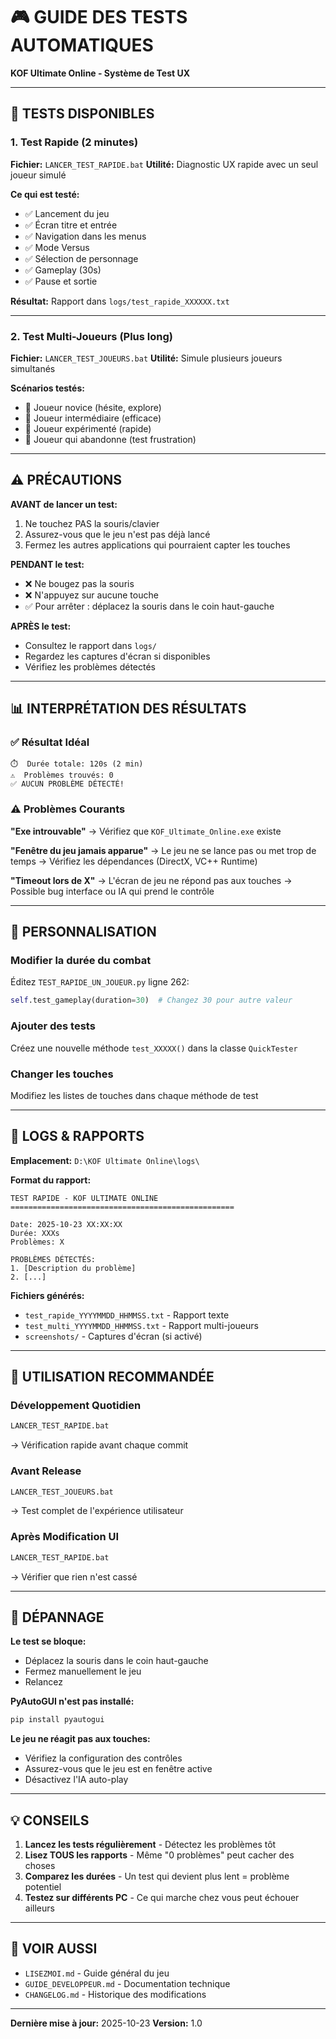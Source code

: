 # 🎮 GUIDE DES TESTS AUTOMATIQUES
**KOF Ultimate Online - Système de Test UX**

---

## 🚀 TESTS DISPONIBLES

### 1. Test Rapide (2 minutes)
**Fichier:** `LANCER_TEST_RAPIDE.bat`
**Utilité:** Diagnostic UX rapide avec un seul joueur simulé

**Ce qui est testé:**
- ✅ Lancement du jeu
- ✅ Écran titre et entrée
- ✅ Navigation dans les menus
- ✅ Mode Versus
- ✅ Sélection de personnage
- ✅ Gameplay (30s)
- ✅ Pause et sortie

**Résultat:** Rapport dans `logs/test_rapide_XXXXXX.txt`

---

### 2. Test Multi-Joueurs (Plus long)
**Fichier:** `LANCER_TEST_JOUEURS.bat`
**Utilité:** Simule plusieurs joueurs simultanés

**Scénarios testés:**
- 🎯 Joueur novice (hésite, explore)
- 🎯 Joueur intermédiaire (efficace)
- 🎯 Joueur expérimenté (rapide)
- 🎯 Joueur qui abandonne (test frustration)

---

## ⚠️ PRÉCAUTIONS

**AVANT de lancer un test:**
1. Ne touchez PAS la souris/clavier
2. Assurez-vous que le jeu n'est pas déjà lancé
3. Fermez les autres applications qui pourraient capter les touches

**PENDANT le test:**
- ❌ Ne bougez pas la souris
- ❌ N'appuyez sur aucune touche
- ✅ Pour arrêter : déplacez la souris dans le coin haut-gauche

**APRÈS le test:**
- Consultez le rapport dans `logs/`
- Regardez les captures d'écran si disponibles
- Vérifiez les problèmes détectés

---

## 📊 INTERPRÉTATION DES RÉSULTATS

### ✅ Résultat Idéal
```
⏱️  Durée totale: 120s (2 min)
⚠️  Problèmes trouvés: 0
✅ AUCUN PROBLÈME DÉTECTÉ!
```

### ⚠️ Problèmes Courants

**"Exe introuvable"**
→ Vérifiez que `KOF_Ultimate_Online.exe` existe

**"Fenêtre du jeu jamais apparue"**
→ Le jeu ne se lance pas ou met trop de temps
→ Vérifiez les dépendances (DirectX, VC++ Runtime)

**"Timeout lors de X"**
→ L'écran de jeu ne répond pas aux touches
→ Possible bug interface ou IA qui prend le contrôle

---

## 🔧 PERSONNALISATION

### Modifier la durée du combat
Éditez `TEST_RAPIDE_UN_JOUEUR.py` ligne 262:
```python
self.test_gameplay(duration=30)  # Changez 30 pour autre valeur
```

### Ajouter des tests
Créez une nouvelle méthode `test_XXXXX()` dans la classe `QuickTester`

### Changer les touches
Modifiez les listes de touches dans chaque méthode de test

---

## 📝 LOGS & RAPPORTS

**Emplacement:** `D:\KOF Ultimate Online\logs\`

**Format du rapport:**
```
TEST RAPIDE - KOF ULTIMATE ONLINE
==================================================

Date: 2025-10-23 XX:XX:XX
Durée: XXXs
Problèmes: X

PROBLÈMES DÉTECTÉS:
1. [Description du problème]
2. [...]
```

**Fichiers générés:**
- `test_rapide_YYYYMMDD_HHMMSS.txt` - Rapport texte
- `test_multi_YYYYMMDD_HHMMSS.txt` - Rapport multi-joueurs
- `screenshots/` - Captures d'écran (si activé)

---

## 🎯 UTILISATION RECOMMANDÉE

### Développement Quotidien
```bash
LANCER_TEST_RAPIDE.bat
```
→ Vérification rapide avant chaque commit

### Avant Release
```bash
LANCER_TEST_JOUEURS.bat
```
→ Test complet de l'expérience utilisateur

### Après Modification UI
```bash
LANCER_TEST_RAPIDE.bat
```
→ Vérifier que rien n'est cassé

---

## 🐛 DÉPANNAGE

**Le test se bloque:**
- Déplacez la souris dans le coin haut-gauche
- Fermez manuellement le jeu
- Relancez

**PyAutoGUI n'est pas installé:**
```bash
pip install pyautogui
```

**Le jeu ne réagit pas aux touches:**
- Vérifiez la configuration des contrôles
- Assurez-vous que le jeu est en fenêtre active
- Désactivez l'IA auto-play

---

## 💡 CONSEILS

1. **Lancez les tests régulièrement** - Détectez les problèmes tôt
2. **Lisez TOUS les rapports** - Même "0 problèmes" peut cacher des choses
3. **Comparez les durées** - Un test qui devient plus lent = problème potentiel
4. **Testez sur différents PC** - Ce qui marche chez vous peut échouer ailleurs

---

## 🔗 VOIR AUSSI

- `LISEZMOI.md` - Guide général du jeu
- `GUIDE_DEVELOPPEUR.md` - Documentation technique
- `CHANGELOG.md` - Historique des modifications

---

**Dernière mise à jour:** 2025-10-23
**Version:** 1.0
